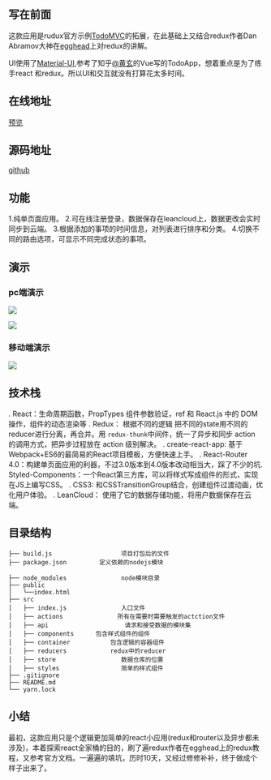 ## 写在前面

这款应用是rudux官方示例[TodoMVC](https://github.com/reactjs/redux/tree/master/examples/todomvc)的拓展，在此基础上又结合redux作者Dan Abramov大神在[egghead](https://egghead.io)上对redux的讲解。

UI使用了[Material-UI](Material-UI),参考了知乎[@黄玄](https://www.zhihu.com/people/huxpro/answers)的Vue写的TodoApp，想着重点是为了练手react 和redux。所以UI和交互就没有打算花太多时间。

## 在线地址

[预览](https://zev91.github.io/ToDo/build/)

## 源码地址

[github](https://github.com/zev91/ToDo)

## 功能

 1.纯单页面应用。
 2.可在线注册登录，数据保存在leancloud上，数据更改会实时同步到云端。
 3.根据添加的事项的时间信息，对列表进行排序和分类。
 4.切换不同的路由选项，可显示不同完成状态的事项。

## 演示

### pc端演示

![](http://upload-images.jianshu.io/upload_images/4787324-ecc7fae613e47c9c.gif?imageMogr2/auto-orient/strip)

![](http://upload-images.jianshu.io/upload_images/4787324-79bfee0416acbd81.gif?imageMogr2/auto-orient/strip)

### 移动端演示

![](http://upload-images.jianshu.io/upload_images/4787324-57c83febcd22a6d9.gif?imageMogr2/auto-orient/strip)

## 技术栈

 . React：生命周期函数，PropTypes 组件参数验证，ref 和 React.js 中的 DOM 操作，组件的动态渲染等
 . Redux： 根据不同的逻辑 把不同的state用不同的reducer进行分离，再合并。用 `redux-thunk`中间件，统一了异步和同步 action 的调用方式，把异步过程放在 action 级别解决。
 . create-react-app: 基于Webpack+ES6的最简易的React项目模板，方便快速上手。
 . React-Router 4.0：构建单页面应用的利器，不过3.0版本到4.0版本改动相当大，踩了不少的坑.
Styled-Components：一个React第三方库，可以将样式写成组件的形式，实现在JS上编写CSS。
 . CSS3: 和CSSTransitionGroup结合，创建组件过渡动画，优化用户体验。
 . LeanCloud： 使用了它的数据存储功能，将用户数据保存在云端。

## 目录结构

```
├── build.js                   项目打包后的文件
├── package.json         定义依赖的nodejs模块

├── node_modules               node模块目录
├── public
│   └──index.html
├── src
│   ├── index.js               入口文件
│   ├── actions               所有在需要时需要触发的actction文件
│   ├── api                     请求和接受数据的模块集
│   ├── components      包含样式组件的组件
│   ├── container           包含逻辑的容器组件
│   ├── reducers            redux中的reducer
│   ├── store                  数据仓库的位置
│   ├── styles                 简单的样式组件
├── .gitignore
├── README.md
└── yarn.lock
```
## 小结

最初，这款应用只是个逻辑更加简单的react小应用(redux和router以及异步都未涉及)，本着探索react全家桶的目的，刷了遍redux作者在egghead上的redux教程，又参考官方文档。一遍遍的填坑，历时10天，又经过修修补补，终于做成个样子出来了。